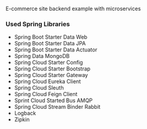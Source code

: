 E-commerce site backend example with microservices

### Used Spring Libraries
- Spring Boot Starter Data Web
- Spring Boot Starter Data JPA
- Spring Boot Starter Data Actuator
- Spring Data MongoDB
- Spring Cloud Starter Config
- Spring Cloud Starter Bootstrap
- Spring Cloud Starter Gateway
- Spring Cloud Eureka Client
- Spring Cloud Sleuth
- Spring Cloud Feign Client
- Sprint Cloud Started Bus AMQP
- Spring Cloud Stream Binder Rabbit
- Logback
- Zipkin
